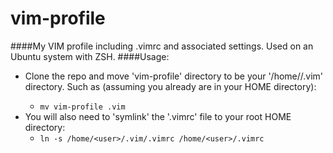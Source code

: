 # vim-profile
####My VIM profile including .vimrc and associated settings. Used on an Ubuntu system with ZSH.
####Usage:
* Clone the repo and move 'vim-profile' directory to be your '/home/<user>/.vim' directory. Such as (assuming you already are in your HOME directory):
    * ``mv vim-profile .vim``
* You will also need to 'symlink' the '.vimrc' file to your root HOME directory:
    * ``ln -s /home/<user>/.vim/.vimrc /home/<user>/.vimrc``
